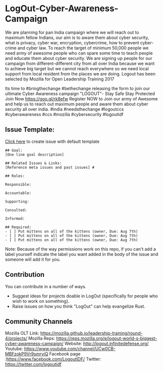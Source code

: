 # LogOut-Cyber-Awareness-Campaign
We are planning for pan India campaign where we will reach out to maximum fellow Indians, our aim is to aware them about cyber security, what is privacy, cyber war, encryption, cybercrime, how to prevent cyber-crime and cyber law. To reach the target of minimum 50,000 people we need army of awesome people who can spare some time to teach people and educate them about cyber security. We are signing up people for our campaign from different-different city from all over India because we want to achieve big target but we cannot reach everywhere so we need local support from local resident from the places we are doing. Logout has been selected by Mozilla for Open Leadership Training 2017 

Its time to #bringthechange #bethechange releasing the form to join our ultimate Cyber Awareness campaign 
"LOGOUT"- Stay Safe Stay Protected Join Now https://goo.gl/rk8efw Register NOW to Join our army of Awesome and 
help us to reach out maximum people and aware them about cyber security all over india. #india #needsthechange #logoutccs #cyberawareness #ccs #mozilla #cybersecurity #logoutidf

## Issue Template:

[Click here](https://github.com/rowdymehul/ZimbraEX/issues/new?template=help.md) to create issue with default template

```
## Goal: 
[One line goal description] 

## Related Issues & Links: 
[Reference meta issues and past issues] #

## Roles:

Responsible:

Accountable:

Supporting:

Consulted:

Informed: 

## Required: 
- [ ] Put mittens on all of the kittens (owner, Due: Aug 7th) 
- [ ] Put mittens on all of the kittens (owner, Due: Aug 7th) 
- [ ] Put mittens on all of the kittens (owner, Due: Aug 7th)
```
Note: Because of the way permissions work on this repo, if you can't add a label yourself indicate the label you want added in the body of the issue and someone will add it for you.

## Contribution

You can contribute in a number of ways.

 * Suggest ideas for projects doable in LogOut (specifically for people who wish to work on something).
 * Raise issues on how you think "LogOut" can help evangelize Rust.
 
 ## Community Channels

Mozilla OLT Link: https://mozilla.github.io/leadership-training/round-4/projects/
Mozilla Reps: https://reps.mozilla.org/e/logout-world-s-biggest-cyber-awareness-campaign/
Website: http://logout.infinitedefense.org/
Youtube: https://www.youtube.com/channel/UCw0CB-MBFzokP9Vr9smryiQ
Facebook page :https://www.facebook.com/LogoutIDF/
Twitter: https://twitter.com/logoutidf
